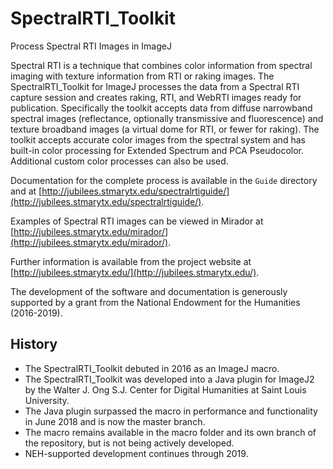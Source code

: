 # SpectralRTI_Toolkit
Process Spectral RTI Images in ImageJ

Spectral RTI is a technique that combines color information from spectral imaging with texture information from RTI or raking images.
The SpectralRTI_Toolkit for ImageJ processes the data from a Spectral RTI capture session and creates raking, RTI, and WebRTI images ready for publication.
Specifically the toolkit accepts data from diffuse narrowband spectral images (reflectance, optionally transmissive and fluorescence) and texture broadband images (a virtual dome for RTI, or fewer for raking).
The toolkit accepts accurate color images from the spectral system and has built-in color processing for Extended Spectrum and PCA Pseudocolor.
Additional custom color processes can also be used.

Documentation for the complete process is available in the `Guide` directory and at [http://jubilees.stmarytx.edu/spectralrtiguide/](http://jubilees.stmarytx.edu/spectralrtiguide/).

Examples of Spectral RTI images can be viewed in Mirador at [http://jubilees.stmarytx.edu/mirador/](http://jubilees.stmarytx.edu/mirador/).

Further information is available from the project website at [http://jubilees.stmarytx.edu/](http://jubilees.stmarytx.edu/).

The development of the software and documentation is generously supported by a grant from the National Endowment for the Humanities (2016-2019).

## History
* The SpectralRTI_Toolkit debuted in 2016 as an ImageJ macro.
* The SpectralRTI_Toolkit was developed into a Java plugin for ImageJ2 by the Walter J. Ong S.J. Center for Digital Humanities at Saint Louis University.
* The Java plugin surpassed the macro in performance and functionality in June 2018 and is now the master branch.
* The macro remains available in the macro folder and its own branch of the repository, but is not being actively developed.
* NEH-supported development continues through 2019.